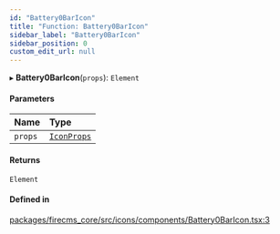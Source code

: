 ```yaml
---
id: "Battery0BarIcon"
title: "Function: Battery0BarIcon"
sidebar_label: "Battery0BarIcon"
sidebar_position: 0
custom_edit_url: null
---
```


▸ **Battery0BarIcon**(`props`): `Element`

#### Parameters

| Name | Type |
| :------ | :------ |
| `props` | [`IconProps`](../types/IconProps.md) |

#### Returns

`Element`

#### Defined in

[packages/firecms_core/src/icons/components/Battery0BarIcon.tsx:3](https://github.com/FireCMSco/firecms/blob/d45f3739/packages/firecms_core/src/icons/components/Battery0BarIcon.tsx#L3)
